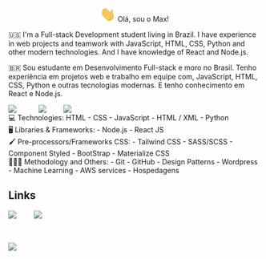 <div align="center">
  <h1"><img height="30px" src="https://github.com/MaxHenriique/MaxHenriique/blob/main/Assets/Hi.gif"> Olá, sou o Max!</h1>
</div>

:us:
I'm a Full-stack Development student living in Brazil. I have experience in web projects and teamwork with JavaScript, HTML, CSS, Python and other modern technologies. And I have knowledge of React and Node.js.

:brazil:
Sou estudante em Desenvolvimento Full-stack e moro no Brasil. Tenho experiência em projetos web e trabalho em equipe com, JavaScript, HTML, CSS, Python e outras tecnologias modernas. E tenho conhecimento em React e Node.js.

<div style="display: flex;" align="center" justify="center">
<!--   <img margin="10px"  src="https://camo.githubusercontent.com/8c5de8555e3687badff2e78d1fdca40796263b61fa6b27153cf12149af0568f3/68747470733a2f2f6d6175726963696f6d696b756c736b692e6769746875622e696f2f696d672f6c6f676f732f68746d6c2e706e67" width="60px"> -->
  <img margin="10px" src="https://cdn.freebiesupply.com/logos/large/2x/css3-logo-png-transparent.png" width="60px">
  <img margin="10px" src="https://cdn.iconscout.com/icon/free/png-256/javascript-2752148-2284965.png" width="50px">
<!--   <img margin="10px" src="https://upload.wikimedia.org/wikipedia/commons/thumb/4/4c/Typescript_logo_2020.svg/2048px-Typescript_logo_2020.svg.png" width="50px"> -->
<!--   <img margin="10px" src="https://br.vuejs.org//images/logo.png" width="50px"> -->
  <img margin="10px" src="https://logospng.org/download/react/logo-react-1024.png" width="50px">
<!--   <img margin="10px" src="https://sass-lang.com/assets/img/styleguide/seal-color-aef0354c.png" width="50px"> -->
</div>

<div>
  <div>
     💻 Technologies:
     HTML
    - CSS
    - JavaScript
    - HTML / XML
    - Python
  </div>

  <div>
    🖥 Libraries & Frameworks:
    - Node.js
    - React JS
  </div>

  <div>
    🖌 Pre-processors/Frameworks CSS:
    - Tailwind CSS
    - SASS/SCSS
    - Component Styled
    - BootStrap
    - Materialize CSS
  </div>

  <div>
    👨🏼‍💻 Methodology and Others:
    - Git
    - GitHub
    - Design Patterns
    - Wordpress
    - Machine Learning
    - AWS services
    - Hospedagens 
  </div>
</div>




<!--
![Anurag's GitHub stats](https://github-readme-stats.vercel.app/api?username=KlaytonJr&show_icons=true)
[![Top Langs](https://github-readme-stats.vercel.app/api/top-langs/?username=KlaytonJr&layout=compact)](https://github.com/anuraghazra/github-readme-stats)
-->
<div>
  <h2>Links</h2>
  <a href="https://www.linkedin.com/in/gustavo-rezende-63527331b?utm_source=share&utm_campaign=share_via&utm_content=profile&utm_medium=android_app"><img src="https://d29fhpw069ctt2.cloudfront.net/icon/image/38764/preview.svg" width="40px"></a>
  &nbsp;&nbsp;&nbsp;
<!--   <a href="https://www.youtube.com/@klaytonjrr"><img src="https://rotony.com.br/wp-content/uploads/2021/09/free-youtube-logo-icon-2431-thumb.png" width="50px"></a> -->
  &nbsp;&nbsp;&nbsp;
  <a href="https://www.instagram.com/rzendeee/"><img src="https://upload.wikimedia.org/wikipedia/commons/thumb/5/58/Instagram-Icon.png/800px-Instagram-Icon.png" width="40px"></a>
</div>

&nbsp;&nbsp;&nbsp;

![](https://komarev.com/ghpvc/?username=alerezendesp&color=green&style=flat-square)

<!--
**alerezendesp/alerezendesp** is a ✨ _special_ ✨ repository because its `README.md` (this file) appears on your GitHub profile.

Here are some ideas to get you started:

- 🔭 I’m currently working on ...
- 🌱 I’m currently learning ...
- 👯 I’m looking to collaborate on ...
- 🤔 I’m looking for help with ...
- 💬 Ask me about ...
- 📫 How to reach me: ...
- 😄 Pronouns: ...
- ⚡ Fun fact: ...
-->
